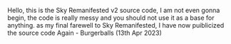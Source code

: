 Hello, this is the Sky Remanifested v2 source code, I am not even gonna begin, the code is really messy and you should not use it as a base for anything. as my final farewell to Sky Remanifested, I have now puiblicized the source code Again - Burgerballs (13th Apr 2023)
